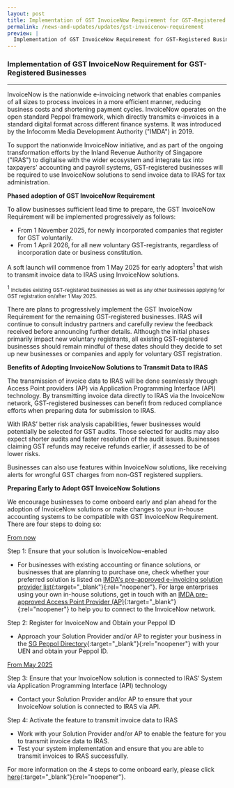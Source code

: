 ```yaml
---
layout: post
title: Implementation of GST InvoiceNow Requirement for GST-Registered Businesses
permalink: /news-and-updates/updates/gst-invoicenow-requirement
preview: |
  Implementation of GST InvoiceNow Requirement for GST-Registered Businesses
---
```


### Implementation of GST InvoiceNow Requirement for GST-Registered Businesses

---

InvoiceNow is the nationwide e-invoicing network that enables companies of all sizes to process invoices in a more efficient manner, reducing business costs and shortening payment cycles. InvoiceNow operates on the open standard Peppol framework, which directly transmits e-invoices in a standard digital format across different finance systems. It was introduced by the Infocomm Media Development Authority ("IMDA") in 2019.

To support the nationwide InvoiceNow initiative, and as part of the ongoing transformation efforts by the Inland Revenue Authority of Singapore ("IRAS") to digitalise with the wider ecosystem and integrate tax into taxpayers' accounting and payroll systems, GST-registered businesses will be required to use InvoiceNow solutions to send invoice data to IRAS for tax administration. 

**Phased adoption of GST InvoiceNow Requirement**

To allow businesses sufficient lead time to prepare, the GST InvoiceNow Requirement will be implemented progressively as follows:
- From 1 November 2025, for newly incorporated companies that register for GST voluntarily.
- From 1 April 2026, for all new voluntary GST-registrants, regardless of incorporation date or business constitution. 

A soft launch will commence from 1 May 2025 for early adopters<sup>1</sup> that wish to transmit invoice data to IRAS using InvoiceNow solutions. 

<sup>1</sup> <small>Includes existing GST-registered businesses as well as any other businesses applying for GST registration on/after 1 May 2025.</small>

There are plans to progressively implement the GST InvoiceNow Requirement for the remaining GST-registered businesses. IRAS will continue to consult industry partners and carefully review the feedback received before announcing further details. Although the initial phases primarily impact new voluntary registrants, all existing GST-registered businesses should remain mindful of these dates should they decide to set up new businesses or companies and apply for voluntary GST registration.

**Benefits of Adopting InvoiceNow Solutions to Transmit Data to IRAS** 

The transmission of invoice data to IRAS will be done seamlessly through Access Point providers (AP) via Application Programming Interface (API) technology. By transmitting invoice data directly to IRAS via the InvoiceNow network, GST-registered businesses can benefit from reduced compliance efforts when preparing data for submission to IRAS. 

With IRAS’ better risk analysis capabilities, fewer businesses would potentially be selected for GST audits. Those selected for audits may also expect shorter audits and faster resolution of the audit issues. Businesses claiming GST refunds may receive refunds earlier, if assessed to be of lower risks. 

Businesses can also use features within InvoiceNow solutions, like receiving alerts for wrongful GST charges from non-GST registered suppliers.

**Preparing Early to Adopt GST InvoiceNow Solutions**

We encourage businesses to come onboard early and plan ahead for the adoption of InvoiceNow solutions or make changes to your in-house accounting systems to be compatible with GST InvoiceNow Requirement. There are four steps to doing so:

<ins>From now</ins>

Step 1: Ensure that your solution is InvoiceNow-enabled
- For businesses with existing accounting or finance solutions, or businesses that are planning to purchase one, check whether your preferred solution is listed on [IMDA's pre-approved e-invoicing solution provider list](https://www.imda.gov.sg/how-we-can-help/nationwide-e-invoicing-framework/peppol-ready-accounting-erp-solution-providers){:target="_blank"}{:rel="noopener"}. For large enterprises using your own in-house solutions, get in touch with an [IMDA pre-approved Access Point Provider (AP)](https://www.imda.gov.sg/how-we-can-help/nationwide-e-invoicing-framework/access-point-providers){:target="_blank"}{:rel="noopener"} to help you to connect to the InvoiceNow network.

Step 2: Register for InvoiceNow and Obtain your Peppol ID
- Approach your Solution Provider and/or AP to register your business in the [SG Peppol Directory](https://www.peppoldirectory.sg/){:target="_blank"}{:rel="noopener"} with your UEN and obtain your Peppol ID. 

<ins>From May 2025</ins>

Step 3: Ensure that your InvoiceNow solution is connected to IRAS’ System via Application Programming Interface (API) technology
- Contact your Solution Provider and/or AP to ensure that your InvoiceNow solution is connected to IRAS via API.

Step 4: Activate the feature to transmit invoice data to IRAS
- Work with your Solution Provider and/or AP to enable the feature for you to transmit invoice data to IRAS.
- Test your system implementation and ensure that you are able to transmit invoices to IRAS successfully.

For more information on the 4 steps to come onboard early, please click [here](https://www.iras.gov.sg/taxes/goods-services-tax-(gst)/gst-invoicenow-requirement#heading4){:target="_blank"}{:rel="noopener"}. 

